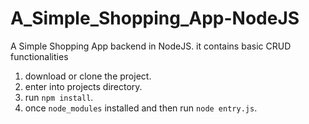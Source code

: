 # A_Simple_Shopping_App-NodeJS
A Simple Shopping App backend in NodeJS. it contains basic CRUD functionalities

1. download or clone the project.
2. enter into projects directory.
3. run `npm install`.
4. once `node_modules` installed and then run `node entry.js`.
